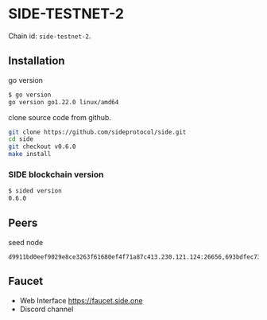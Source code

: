 # SIDE-TESTNET-2

Chain id: `side-testnet-2`.

## Installation

go version
```sh
$ go version
go version go1.22.0 linux/amd64
```
clone source code from github.
```sh
git clone https://github.com/sideprotocol/side.git
cd side
git checkout v0.6.0
make install
```

### SIDE blockchain version
```sh
$ sided version
0.6.0
```

## Peers
seed node
```
d9911bd0eef9029e8ce3263f61680ef4f71a87c413.230.121.124:26656,693bdfec73a81abddf6f758aa49321de48456a96@13.231.67.192:26656
```

## Faucet 

- Web Interface
https://faucet.side.one
- Discord channel
